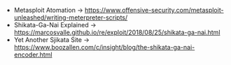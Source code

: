 - Metasploit Atomation -> https://www.offensive-security.com/metasploit-unleashed/writing-meterpreter-scripts/
- Shikata-Ga-Nai Explained -> https://marcosvalle.github.io/re/exploit/2018/08/25/shikata-ga-nai.html
- Yet Another Sjikata Site -> https://www.boozallen.com/c/insight/blog/the-shikata-ga-nai-encoder.html
